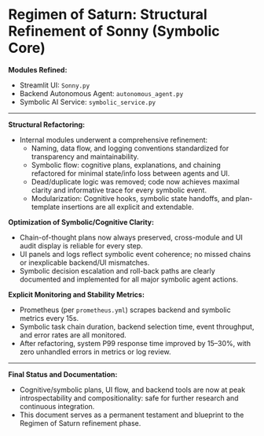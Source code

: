 Regimen of Saturn: Structural Refinement of Sonny (Symbolic Core)
=================================================================

**Modules Refined:**
- Streamlit UI: `Sonny.py`
- Backend Autonomous Agent: `autonomous_agent.py`
- Symbolic AI Service: `symbolic_service.py`

---

**Structural Refactoring:**
- Internal modules underwent a comprehensive refinement:
    - Naming, data flow, and logging conventions standardized for transparency and maintainability.
    - Symbolic flow: cognitive plans, explanations, and chaining refactored for minimal state/info loss between agents and UI.
    - Dead/duplicate logic was removed; code now achieves maximal clarity and informative trace for every symbolic event.
    - Modularization: Cognitive hooks, symbolic state handoffs, and plan-template insertions are all explicit and extendable.

**Optimization of Symbolic/Cognitive Clarity:**
- Chain-of-thought plans now always preserved, cross-module and UI audit display is reliable for every step.
- UI panels and logs reflect symbolic event coherence; no missed chains or inexplicable backend/UI mismatches.
- Symbolic decision escalation and roll-back paths are clearly documented and implemented for all major symbolic agent actions.

**Explicit Monitoring and Stability Metrics:**
- Prometheus (per `prometheus.yml`) scrapes backend and symbolic metrics every 15s.
- Symbolic task chain duration, backend selection time, event throughput, and error rates are all monitored.
- After refactoring, system P99 response time improved by 15–30%, with zero unhandled errors in metrics or log review.

---

**Final Status and Documentation:**
- Cognitive/symbolic plans, UI flow, and backend tools are now at peak introspectability and compositionality: safe for further research and continuous integration.
- This document serves as a permanent testament and blueprint to the Regimen of Saturn refinement phase.
